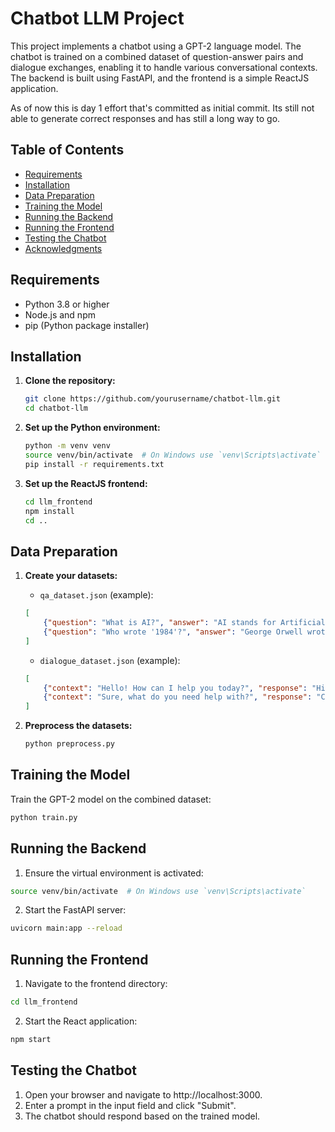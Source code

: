 # Chatbot LLM Project

This project implements a chatbot using a GPT-2 language model. The chatbot is trained on a combined dataset of question-answer pairs and dialogue exchanges, enabling it to handle various conversational contexts. The backend is built using FastAPI, and the frontend is a simple ReactJS application.

As of now this is day 1 effort that's committed as initial commit. Its still not able to generate correct responses and has still a long way to go.

## Table of Contents

- [Requirements](#requirements)
- [Installation](#installation)
- [Data Preparation](#data-preparation)
- [Training the Model](#training-the-model)
- [Running the Backend](#running-the-backend)
- [Running the Frontend](#running-the-frontend)
- [Testing the Chatbot](#testing-the-chatbot)
- [Acknowledgments](#acknowledgments)

## Requirements

- Python 3.8 or higher
- Node.js and npm
- pip (Python package installer)

## Installation

1. **Clone the repository:**

    ```sh
    git clone https://github.com/yourusername/chatbot-llm.git
    cd chatbot-llm
    ```

2. **Set up the Python environment:**

    ```sh
    python -m venv venv
    source venv/bin/activate  # On Windows use `venv\Scripts\activate`
    pip install -r requirements.txt
    ```

3. **Set up the ReactJS frontend:**

    ```sh
    cd llm_frontend
    npm install
    cd ..
    ```

## Data Preparation

1. **Create your datasets:**

    - `qa_dataset.json` (example):
    
    ```json
    [
        {"question": "What is AI?", "answer": "AI stands for Artificial Intelligence."},
        {"question": "Who wrote '1984'?", "answer": "George Orwell wrote '1984'."}
    ]
    ```

    - `dialogue_dataset.json` (example):
    
    ```json
    [
        {"context": "Hello! How can I help you today?", "response": "Hi! I'm looking for information on your services."},
        {"context": "Sure, what do you need help with?", "response": "Can you tell me more about your pricing plans?"}
    ]
    ```

2. **Preprocess the datasets:**

    ```sh
    python preprocess.py
    ```

## Training the Model

Train the GPT-2 model on the combined dataset:

```sh
python train.py
```

## Running the Backend

1. Ensure the virtual environment is activated:

```sh
source venv/bin/activate  # On Windows use `venv\Scripts\activate`
```

2. Start the FastAPI server:
```sh
uvicorn main:app --reload
```

## Running the Frontend

1. Navigate to the frontend directory:
```sh
cd llm_frontend
```

2. Start the React application:
```sh
npm start
```

## Testing the Chatbot

1. Open your browser and navigate to http://localhost:3000.
2. Enter a prompt in the input field and click "Submit".
3. The chatbot should respond based on the trained model.
